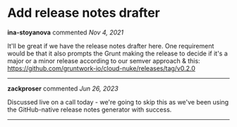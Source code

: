 # Add release notes drafter

**ina-stoyanova** commented *Nov 4, 2021*

It'll be great if we have the release notes drafter here. One requirement would be that it also prompts the Grunt making the release to decide if it's a major or a minor release according to our semver approach & this: https://github.com/gruntwork-io/cloud-nuke/releases/tag/v0.2.0
<br />
***


**zackproser** commented *Jun 26, 2023*

Discussed live on a call today - we're going to skip this as we've been using the GitHub-native release notes generator with success.
***

